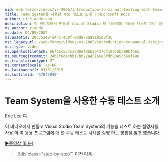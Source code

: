 ```yaml
---
uid: web-forms/videos/vs-2005/introduction-to-manual-testing-with-team-system
title: Team System을 사용한 수동 테스트 소개 | Microsoft Docs
author: rick-anderson
description: 이 비디오에서 만들고 Visual Studio 팀 시스템의 기능을 테스트 하는 설명서를 사용 하 여 응용 프로그램에 대 한 수동 테스트 사례를 실행 하는 방법을 표시 하는 중...
ms.author: riande
ms.date: 02/09/2007
ms.assetid: 28c752e0-a44c-468f-9dd8-2a98185d8f36
msc.legacyurl: /web-forms/videos/vs-2005/introduction-to-manual-testing-with-team-system
msc.type: video
ms.openlocfilehash: 66fd5c554ca7d8ef8bb9bf37cf19975ba99bfde5
ms.sourcegitcommit: 24b1f6decbb17bb22a45166e5fdb0845c65af498
ms.translationtype: MT
ms.contentlocale: ko-KR
ms.lasthandoff: 03/01/2019
ms.locfileid: "57045940"
---
```

<a name="introduction-to-manual-testing-with-team-system"></a>Team System을 사용한 수동 테스트 소개
====================
Eric Lee 여

이 비디오에서 만들고 Visual Studio Team System의 기능을 테스트 하는 설명서를 사용 하 여 응용 프로그램에 대 한 수동 테스트 사례를 실행 하는 방법을 참조 했습니다.

[&#9654;동영상 (8 분)](https://channel9.msdn.com/Blogs/ASP-NET-Site-Videos/introduction-to-manual-testing-with-team-system)

> [!div class="step-by-step"]
> [이전](introduction-to-load-testing-web-applications-with-team-system.md)
> [다음](introduction-to-managing-and-running-tests-with-team-system.md)
